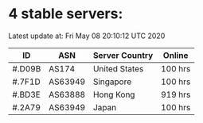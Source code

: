 # 4 stable servers:

Latest update at: Fri May 08 20:10:12 UTC 2020

| ID | ASN | Server Country | Online |
| -- | --- | -------------- | ------ |
| #.D09B | AS174 | United States | 100 hrs |
| #.7F1D | AS63949 | Singapore | 100 hrs |
| #.BD3E | AS63888 | Hong Kong | 919 hrs |
| #.2A79 | AS63949 | Japan | 100 hrs |

